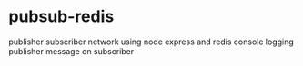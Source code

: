 # pubsub-redis
publisher subscriber network using node express and redis 
console logging publisher message on subscriber

